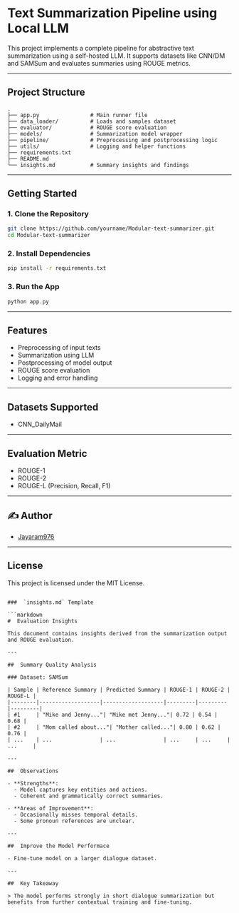 #  Text Summarization Pipeline using Local LLM

This project implements a complete pipeline for abstractive text summarization using a self-hosted LLM. It supports datasets like CNN/DM and SAMSum and evaluates summaries using ROUGE metrics.

---

##  Project Structure

```
.
├── app.py                # Main runner file
├── data_loader/          # Loads and samples dataset
├── evaluator/            # ROUGE score evaluation
├── models/               # Summarization model wrapper
├── pipeline/             # Preprocessing and postprocessing logic
├── utils/                # Logging and helper functions
├── requirements.txt
├── README.md
└── insights.md           # Summary insights and findings
```

---

##  Getting Started

### 1. Clone the Repository
```bash
git clone https://github.com/yourname/Modular-text-summarizer.git
cd Modular-text-summarizer
```

### 2. Install Dependencies
```bash
pip install -r requirements.txt
```

### 3. Run the App
```bash
python app.py
```

---

##  Features

-  Preprocessing of input texts
-  Summarization using LLM
-  Postprocessing of model output
-  ROUGE score evaluation
-  Logging and error handling

---

##  Datasets Supported

- CNN_DailyMail

---

##  Evaluation Metric

- ROUGE-1
- ROUGE-2
- ROUGE-L (Precision, Recall, F1)

---

## ✍ Author

- [Jayaram976](https://github.com/yourname)

---

##  License

This project is licensed under the MIT License.
```

###  `insights.md` Template

```markdown
#  Evaluation Insights

This document contains insights derived from the summarization output and ROUGE evaluation.

---

##  Summary Quality Analysis

### Dataset: SAMSum

| Sample | Reference Summary | Predicted Summary | ROUGE-1 | ROUGE-2 | ROUGE-L |
|--------|-------------------|-------------------|---------|---------|---------|
| #1     | "Mike and Jenny..."| "Mike met Jenny..."| 0.72 | 0.54 | 0.68 |
| #2     | "Mom called about..."| "Mother called..."| 0.80 | 0.62 | 0.76 |
| ...    | ...               | ...               | ...     | ...     | ...     |

---

##  Observations

- **Strengths**:
  - Model captures key entities and actions.
  - Coherent and grammatically correct summaries.

- **Areas of Improvement**:
  - Occasionally misses temporal details.
  - Some pronoun references are unclear.

---

##  Improve the Model Performace

- Fine-tune model on a larger dialogue dataset.

---

##  Key Takeaway

> The model performs strongly in short dialogue summarization but benefits from further contextual training and fine-tuning.
```

